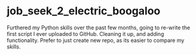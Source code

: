 # job_seek_2_electric_boogaloo
Furthered my Python skills over the past few months, going to re-write the first script I ever uploaded to GitHub. Cleaning it up, and adding functionality. Prefer to just create new repo, as its easier to compare my skills. 
